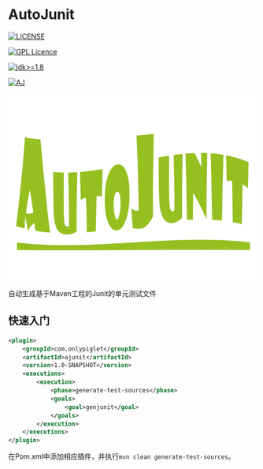 # AutoJunit

[![LICENSE](https://img.shields.io/badge/license-Anti%20996-blue.svg?style=flat-square)](https://github.com/996icu/996.ICU/blob/master/LICENSE)

[![GPL Licence](https://badges.frapsoft.com/os/gpl/gpl.svg?v=103)](https://opensource.org/licenses/GPL-3.0/)

[![jdk>=1.8](https://img.shields.io/badge/jdk-%3E%3D1.8-yellow.svg)](https://www.oracle.com/technetwork/java/javase/downloads/jdk8-downloads-2133151.html)

[![AJ](https://img.shields.io/badge/AJ-AutoJunit-orange)](https://github.com/OnlyPiglet/ajunit)

![AJ](.\img\AJ.png)

自动生成基于Maven工程的Junit的单元测试文件

## 快速入门

```xml
<plugin>    
    <groupId>com.onlypiglet</groupId>    
    <artifactId>ajunit</artifactId>    
    <version>1.0-SNAPSHOT</version>    
    <executions>        
        <execution>            
            <phase>generate-test-sources</phase>            
            <goals>                
                <goal>genjunit</goal>            
            </goals>        
        </execution>    
    </executions>
</plugin>
```

在Pom.xml中添加相应插件，并执行```mvn clean generate-test-sources```。



